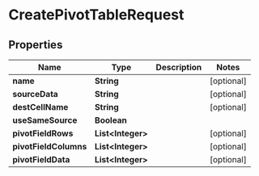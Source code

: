 
# CreatePivotTableRequest

## Properties
Name | Type | Description | Notes
------------ | ------------- | ------------- | -------------
**name** | **String** |  |  [optional]
**sourceData** | **String** |  |  [optional]
**destCellName** | **String** |  |  [optional]
**useSameSource** | **Boolean** |  | 
**pivotFieldRows** | **List&lt;Integer&gt;** |  |  [optional]
**pivotFieldColumns** | **List&lt;Integer&gt;** |  |  [optional]
**pivotFieldData** | **List&lt;Integer&gt;** |  |  [optional]



